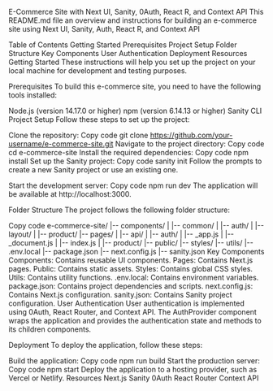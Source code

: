 E-Commerce Site with Next UI, Sanity, 0Auth, React R, and Context API
This README.md file an overview and instructions for building an e-commerce site using Next UI, Sanity, Auth, React R, and Context API

Table of Contents
Getting Started
Prerequisites
Project Setup
Folder Structure
Key Components
User Authentication
Deployment
Resources
Getting Started
These instructions will help you set up the project on your local machine for development and testing purposes.

Prerequisites
To build this e-commerce site, you need to have the following tools installed:

Node.js (version 14.17.0 or higher)
npm (version 6.14.13 or higher)
Sanity CLI
Project Setup
Follow these steps to set up the project:

Clone the repository:
Copy code
git clone https://github.com/your-username/e-commerce-site.git
Navigate to the project directory:
Copy code
cd e-commerce-site
Install the required dependencies:
Copy code
npm install
Set up the Sanity project:
Copy code
sanity init
Follow the prompts to create a new Sanity project or use an existing one.

Start the development server:
Copy code
npm run dev
The application will be available at http://localhost:3000.

Folder Structure
The project follows the following folder structure:

Copy code
e-commerce-site/
|-- components/
|   |-- common/
|   |-- auth/
|   |-- layout/
|   |-- product/
|-- pages/
|   |-- api/
|   |-- auth/
|   |-- _app.js
|   |-- _document.js
|   |-- index.js
|   |-- product/
|-- public/
|-- styles/
|-- utils/
|-- .env.local
|-- package.json
|-- next.config.js
|-- sanity.json
Key Components
Components: Contains reusable UI components.
Pages: Contains Next.js pages.
Public: Contains static assets.
Styles: Contains global CSS styles.
Utils: Contains utility functions.
.env.local: Contains environment variables.
package.json: Contains project dependencies and scripts.
next.config.js: Contains Next.js configuration.
sanity.json: Contains Sanity project configuration.
User Authentication
User authentication is implemented using 0Auth, React Router, and Context API. The AuthProvider component wraps the application and provides the authentication state and methods to its children components.

Deployment
To deploy the application, follow these steps:

Build the application:
Copy code
npm run build
Start the production server:
Copy code
npm start
Deploy the application to a hosting provider, such as Vercel or Netlify.
Resources
Next.js
Sanity
0Auth
React Router
Context API